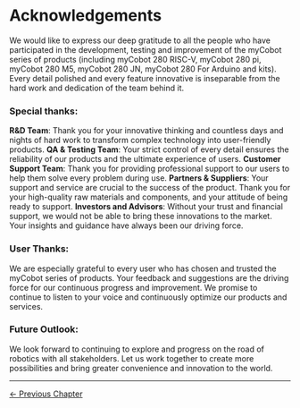 # Acknowledgements

We would like to express our deep gratitude to all the people who have participated in the development, testing and improvement of the myCobot series of products (including myCobot 280 RISC-V, myCobot 280 pi, myCobot 280 M5, myCobot 280 JN, myCobot 280 For Arduino and kits). Every detail polished and every feature innovative is inseparable from the hard work and dedication of the team behind it.

### Special thanks:

**R&D Team**: Thank you for your innovative thinking and countless days and nights of hard work to transform complex technology into user-friendly products.
**QA & Testing Team**: Your strict control of every detail ensures the reliability of our products and the ultimate experience of users.
**Customer Support Team**: Thank you for providing professional support to our users to help them solve every problem during use.
**Partners & Suppliers**: Your support and service are crucial to the success of the product. Thank you for your high-quality raw materials and components, and your attitude of being ready to support.
**Investors and Advisors**: Without your trust and financial support, we would not be able to bring these innovations to the market. Your insights and guidance have always been our driving force.

### User Thanks:

We are especially grateful to every user who has chosen and trusted the myCobot series of products. Your feedback and suggestions are the driving force for our continuous progress and improvement. We promise to continue to listen to your voice and continuously optimize our products and services.

### Future Outlook:

We look forward to continuing to explore and progress on the road of robotics with all stakeholders. Let us work together to create more possibilities and bring greater convenience and innovation to the world.

---

[← Previous Chapter](../5-SupportAndService/5-SupportAndService.md)
